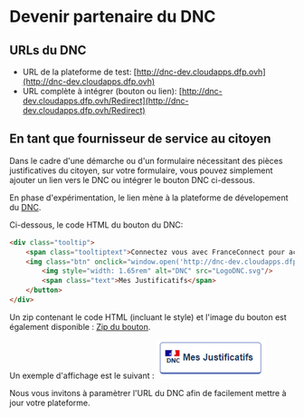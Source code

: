 # Devenir partenaire du DNC

## URLs du DNC
* URL de la plateforme de test: [http://dnc-dev.cloudapps.dfp.ovh](http://dnc-dev.cloudapps.dfp.ovh)
* URL complète à intégrer (bouton ou lien): [http://dnc-dev.cloudapps.dfp.ovh/Redirect](http://dnc-dev.cloudapps.dfp.ovh/Redirect)

## En tant que fournisseur de service au citoyen
Dans le cadre d'une démarche ou d'un formulaire nécessitant des pièces justificatives du citoyen, 
sur votre formulaire, vous pouvez simplement ajouter un lien vers le DNC ou intégrer le bouton DNC ci-dessous.

En phase d'expérimentation, le lien mène à la plateforme de dévelopement du [DNC](http://dnc-dev.cloudapps.dfp.ovh/).  

Ci-dessous, le code HTML du bouton du DNC:
```html
<div class="tooltip">
    <span class="tooltiptext">Connectez vous avec FranceConnect pour accéder à vos justificatifs</span>
    <img class="btn" onclick="window.open('http://dnc-dev.cloudapps.dfp.ovh/Redirect', '_blank');">
        <img style="width: 1.65rem" alt="DNC" src="LogoDNC.svg"/> 
        <span class="text">Mes Justificatifs</span> 
    </button>
</div>
```
Un zip contenant le code HTML (incluant le style) et l'image du bouton est également disponible :
[Zip du bouton](partenaires/boutonDNC.zip).

Un exemple d'affichage est le suivant :
![Exemple d'affichage](partenaires/exemple_boutonDNC.png)


Nous vous invitons à paramètrer l'URL du DNC afin de facilement mettre à jour votre plateforme.

 

